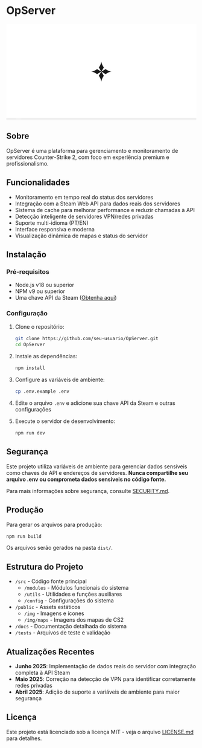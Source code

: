 # OpServer
![Logotipo do projeto](https://github.com/caiomayan/OpServer/blob/main/public/img/preview.png?raw=true)

## Sobre
OpServer é uma plataforma para gerenciamento e monitoramento de servidores Counter-Strike 2, com foco em experiência premium e profissionalismo.

## Funcionalidades
- Monitoramento em tempo real do status dos servidores
- Integração com a Steam Web API para dados reais dos servidores
- Sistema de cache para melhorar performance e reduzir chamadas à API
- Detecção inteligente de servidores VPN/redes privadas
- Suporte multi-idioma (PT/EN)
- Interface responsiva e moderna
- Visualização dinâmica de mapas e status do servidor

## Instalação

### Pré-requisitos
- Node.js v18 ou superior
- NPM v9 ou superior
- Uma chave API da Steam ([Obtenha aqui](https://steamcommunity.com/dev/apikey))

### Configuração
1. Clone o repositório:
   ```bash
   git clone https://github.com/seu-usuario/OpServer.git
   cd OpServer
   ```

2. Instale as dependências:
   ```bash
   npm install
   ```

3. Configure as variáveis de ambiente:
   ```bash
   cp .env.example .env
   ```

4. Edite o arquivo `.env` e adicione sua chave API da Steam e outras configurações

5. Execute o servidor de desenvolvimento:
   ```bash
   npm run dev
   ```

## Segurança
Este projeto utiliza variáveis de ambiente para gerenciar dados sensíveis como chaves de API e endereços de servidores. **Nunca compartilhe seu arquivo .env ou comprometa dados sensíveis no código fonte.**

Para mais informações sobre segurança, consulte [SECURITY.md](SECURITY.md).

## Produção
Para gerar os arquivos para produção:
```bash
npm run build
```

Os arquivos serão gerados na pasta `dist/`.

## Estrutura do Projeto
- `/src` - Código fonte principal
  - `/modules` - Módulos funcionais do sistema
  - `/utils` - Utilidades e funções auxiliares
  - `/config` - Configurações do sistema
- `/public` - Assets estáticos
  - `/img` - Imagens e ícones
  - `/img/maps` - Imagens dos mapas de CS2
- `/docs` - Documentação detalhada do sistema
- `/tests` - Arquivos de teste e validação

## Atualizações Recentes
- **Junho 2025**: Implementação de dados reais do servidor com integração completa à API Steam
- **Maio 2025**: Correção na detecção de VPN para identificar corretamente redes privadas
- **Abril 2025**: Adição de suporte a variáveis de ambiente para maior segurança

## Licença
Este projeto está licenciado sob a licença MIT - veja o arquivo [LICENSE.md](LICENSE.md) para detalhes.
